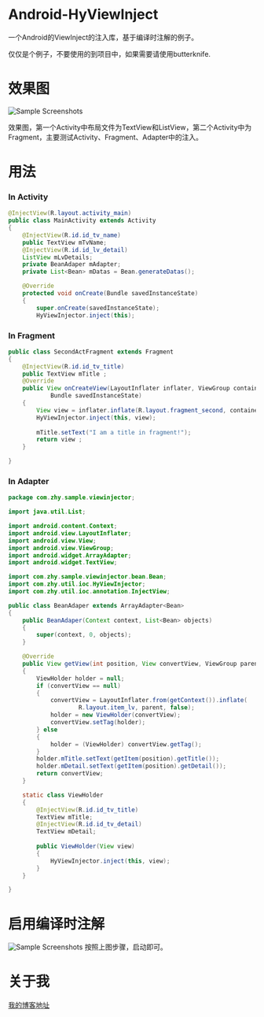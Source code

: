 # Android-HyViewInject
一个Android的ViewInject的注入库，基于编译时注解的例子。

仅仅是个例子，不要使用的到项目中，如果需要请使用butterknife.

# 效果图

![Sample Screenshots][1]

效果图，第一个Activity中布局文件为TextView和ListView，第二个Activity中为
Fragment，主要测试Activity、Fragment、Adapter中的注入。

# 用法

### In Activity

```java
@InjectView(R.layout.activity_main)
public class MainActivity extends Activity
{
	@InjectView(R.id.id_tv_name)
	public TextView mTvName;
	@InjectView(R.id.id_lv_detail)
	ListView mLvDetails;
	private BeanAdaper mAdapter;
	private List<Bean> mDatas = Bean.generateDatas();

	@Override
	protected void onCreate(Bundle savedInstanceState)
	{
		super.onCreate(savedInstanceState);
		HyViewInjector.inject(this);

```

### In Fragment

```java
public class SecondActFragment extends Fragment
{
	@InjectView(R.id.id_tv_title)
	public TextView mTitle ; 
	@Override
	public View onCreateView(LayoutInflater inflater, ViewGroup container,
			Bundle savedInstanceState)
	{
		View view = inflater.inflate(R.layout.fragment_second, container , false);
		HyViewInjector.inject(this, view);
		
		mTitle.setText("I am a title in fragment!");
		return view ; 
	}

}
```



### In Adapter

```java
package com.zhy.sample.viewinjector;

import java.util.List;

import android.content.Context;
import android.view.LayoutInflater;
import android.view.View;
import android.view.ViewGroup;
import android.widget.ArrayAdapter;
import android.widget.TextView;

import com.zhy.sample.viewinjector.bean.Bean;
import com.zhy.util.ioc.HyViewInjector;
import com.zhy.util.ioc.annotation.InjectView;

public class BeanAdaper extends ArrayAdapter<Bean>
{
	public BeanAdaper(Context context, List<Bean> objects)
	{
		super(context, 0, objects);
	}

	@Override
	public View getView(int position, View convertView, ViewGroup parent)
	{
		ViewHolder holder = null;
		if (convertView == null)
		{
			convertView = LayoutInflater.from(getContext()).inflate(
					R.layout.item_lv, parent, false);
			holder = new ViewHolder(convertView);
			convertView.setTag(holder);
		} else
		{
			holder = (ViewHolder) convertView.getTag();
		}
		holder.mTitle.setText(getItem(position).getTitle());
		holder.mDetail.setText(getItem(position).getDetail());
		return convertView;
	}

	static class ViewHolder
	{
		@InjectView(R.id.id_tv_title)
		TextView mTitle;
		@InjectView(R.id.id_tv_detail)
		TextView mDetail;
		
		public ViewHolder(View view)
		{
			HyViewInjector.inject(this, view);
		}
	}

}

```

# 启用编译时注解
![Sample Screenshots][2]
按照上图步骤，启动即可。

# 关于我

[我的博客地址][3]

[1]: https://github.com/hongyangAndroid/Android-HyViewInject/blob/master/sample_zhy_viewInjector/screen_shot.gif
[2]: https://github.com/hongyangAndroid/Android-HyViewInject/blob/master/sample_zhy_viewInjector/enbled.gif
[3]: http://blog.csdn.net/lmj623565791
